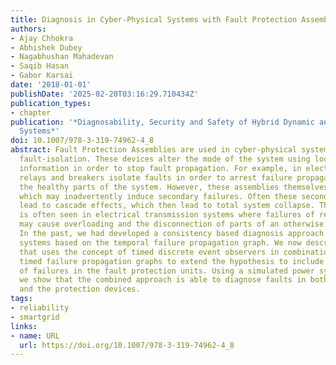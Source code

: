 ```yaml
---
title: Diagnosis in Cyber-Physical Systems with Fault Protection Assemblies
authors:
- Ajay Chhokra
- Abhishek Dubey
- Nagabhushan Mahadevan
- Saqib Hasan
- Gabor Karsai
date: '2018-01-01'
publishDate: '2025-02-20T03:16:29.710434Z'
publication_types:
- chapter
publication: '*Diagnosability, Security and Safety of Hybrid Dynamic and Cyber-Physical
  Systems*'
doi: 10.1007/978-3-319-74962-4_8
abstract: Fault Protection Assemblies are used in cyber-physical systems for automated
  fault-isolation. These devices alter the mode of the system using locally available
  information in order to stop fault propagation. For example, in electrical networks
  relays and breakers isolate faults in order to arrest failure propagation and protect
  the healthy parts of the system. However, these assemblies themselves can have faults,
  which may inadvertently induce secondary failures. Often these secondary failures
  lead to cascade effects, which then lead to total system collapse. This behavior
  is often seen in electrical transmission systems where failures of relays and breakers
  may cause overloading and the disconnection of parts of an otherwise healthy system.
  In the past, we had developed a consistency based diagnosis approach for physical
  systems based on the temporal failure propagation graph. We now describe an extension
  that uses the concept of timed discrete event observers in combination with the
  timed failure propagation graphs to extend the hypothesis to include the possibility
  of failures in the fault protection units. Using a simulated power system case study,
  we show that the combined approach is able to diagnose faults in both the plant
  and the protection devices.
tags:
- reliability
- smartgrid
links:
- name: URL
  url: https://doi.org/10.1007/978-3-319-74962-4_8
---
```

